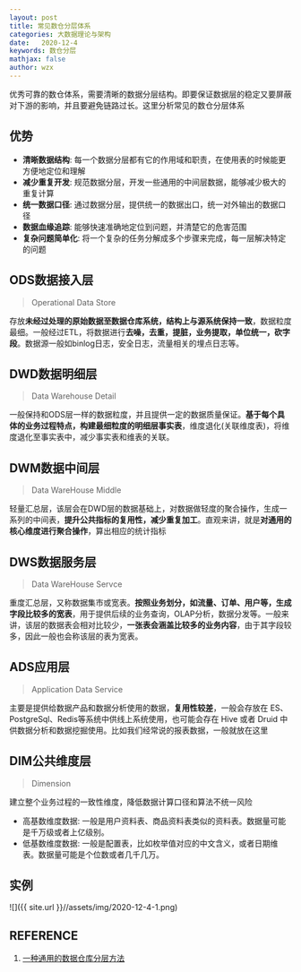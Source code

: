 ```yaml
---
layout: post
title: 常见数仓分层体系
categories: 大数据理论与架构
date:   2020-12-4
keywords: 数仓分层
mathjax: false
author: wzx
---
```


优秀可靠的数仓体系，需要清晰的数据分层结构。即要保证数据层的稳定又要屏蔽对下游的影响，并且要避免链路过长。这里分析常见的数仓分层体系




## 优势
- **清晰数据结构**: 每一个数据分层都有它的作用域和职责，在使用表的时候能更方便地定位和理解
- **减少重复开发**: 规范数据分层，开发一些通用的中间层数据，能够减少极大的重复计算
- **统一数据口径**: 通过数据分层，提供统一的数据出口，统一对外输出的数据口径
- **数据血缘追踪**: 能够快速准确地定位到问题，并清楚它的危害范围
- **复杂问题简单化**: 将一个复杂的任务分解成多个步骤来完成，每一层解决特定的问题



## ODS数据接入层
> Operational Data Store

存放**未经过处理的原始数据至数据仓库系统，结构上与源系统保持一致**，数据粒度最细。一般经过ETL，将数据进行**去噪，去重，提脏，业务提取，单位统一，砍字段**。数据源一般如binlog日志，安全日志，流量相关的埋点日志等。

## DWD数据明细层
> Data Warehouse Detail

一般保持和ODS层一样的数据粒度，并且提供一定的数据质量保证。**基于每个具体的业务过程特点，构建最细粒度的明细层事实表**，维度退化(关联维度表)，将维度退化至事实表中，减少事实表和维表的关联。

## DWM数据中间层
> Data WareHouse Middle

轻量汇总层，该层会在DWD层的数据基础上，对数据做轻度的聚合操作，生成一系列的中间表，**提升公共指标的复用性，减少重复加工**。直观来讲，就是**对通用的核心维度进行聚合操作**，算出相应的统计指标

## DWS数据服务层
> Data WareHouse Servce

重度汇总层，又称数据集市或宽表。**按照业务划分，如流量、订单、用户等，生成字段比较多的宽表**，用于提供后续的业务查询，OLAP分析，数据分发等。一般来讲，该层的数据表会相对比较少，**一张表会涵盖比较多的业务内容**，由于其字段较多，因此一般也会称该层的表为宽表。

## ADS应用层
> Application Data Service

主要是提供给数据产品和数据分析使用的数据，**复用性较差**，一般会存放在 ES、PostgreSql、Redis等系统中供线上系统使用，也可能会存在 Hive 或者 Druid 中供数据分析和数据挖掘使用。比如我们经常说的报表数据，一般就放在这里

## DIM公共维度层
> Dimension

建立整个业务过程的一致性维度，降低数据计算口径和算法不统一风险

- 高基数维度数据: 一般是用户资料表、商品资料表类似的资料表。数据量可能是千万级或者上亿级别。
- 低基数维度数据: 一般是配置表，比如枚举值对应的中文含义，或者日期维表。数据量可能是个位数或者几千几万。

## 实例

![]({{ site.url }}//assets/img/2020-12-4-1.png)


## REFERENCE
1. [一种通用的数据仓库分层方法](https://cloud.tencent.com/developer/article/1396891)